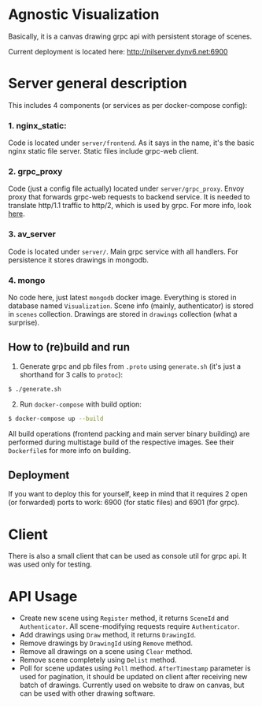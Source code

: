 # Agnostic Visualization

Basically, it is a canvas drawing grpc api with persistent storage of scenes.

Current deployment is located here: http://nilserver.dynv6.net:6900

# Server general description

This includes 4 components (or services as per docker-compose config):

### 1. nginx_static:
Code is located under `server/frontend`. As it says in the name, it's the basic nginx static file server. Static files include grpc-web client.

### 2. grpc_proxy
Code (just a config file actually) located under `server/grpc_proxy`. Envoy proxy that forwards grpc-web requests to backend service. It is needed to translate http/1.1 traffic to http/2, which is used by grpc. For more info, look [here](https://blog.envoyproxy.io/envoy-and-grpc-web-a-fresh-new-alternative-to-rest-6504ce7eb880).

### 3. av_server
Code is located under `server/`. Main grpc service with all handlers. For persistence it stores drawings in mongodb.

### 4. mongo
No code here, just latest `mongodb` docker image. Everything is stored in database named `Visualization`. Scene info (mainly, authenticator) is stored in `scenes` collection. Drawings are stored in `drawings` collection (what a surprise).

## How to (re)build and run

1. Generate grpc and pb files from `.proto` using `generate.sh` (it's just a shorthand for 3 calls to `protoc`): 

```bash
$ ./generate.sh
```

2. Run `docker-compose` with build option:

```bash
$ docker-compose up --build
```

All build operations (frontend packing and main server binary building) are performed during multistage build of the respective images. See their `Dockerfile`s for more info on building.

## Deployment
If you want to deploy this for yourself, keep in mind that it requires 2 open (or forwarded) ports to work: 6900 (for static files) and 6901 (for grpc).

# Client
There is also a small client that can be used as console util for grpc api. It was used only for testing. 

# API Usage
- Create new scene using `Register` method, it returns `SceneId` and `Authenticator`. All scene-modifying requests require `Authenticator`.
- Add drawings using `Draw` method, it returns `DrawingId`.
- Remove drawings by `DrawingId` using `Remove` method.
- Remove all drawings on a scene using `Clear` method.
- Remove scene completely using `Delist` method.
- Poll for scene updates using `Poll` method. `AfterTimestamp` parameter is used for pagination, it should be updated on client after receiving new batch of drawings. Currently used on website to draw on canvas, but can be used with other drawing software.
